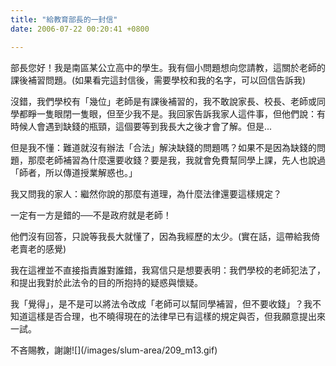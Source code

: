 ```yaml
---
title: "給教育部長的一封信"
date: 2006-07-22 00:20:41 +0800

---
```


<p>部長您好！我是南區某公立高中的學生。我有個小問題想向您請教，這關於老師的課後補習問題。(如果看完這封信後，需要學校和我的名字，可以回信告訴我)</p><p>沒錯，我們學校有「幾位」老師是有課後補習的，我不敢說家長、校長、老師或同學都睜一隻眼閉一隻眼，但至少我不是。我回家告訴我家人這件事，但他們說：有時候人會遇到缺錢的瓶頸，這個要等到我長大之後才會了解。但是...</p><p>但是我不懂：難道就沒有辦法「合法」解決缺錢的問題嗎？如果不是因為缺錢的問題，那麼老師補習為什麼還要收錢？要是我，我就會免費幫同學上課，先人也說過「師者，所以傳道授業解惑也。」</p><p>我又問我的家人：繼然你說的那麼有道理，為什麼法律還要這樣規定？</p><p>一定有一方是錯的──不是政府就是老師！</p><p>他們沒有回答，只說等我長大就懂了，因為我經歷的太少。(實在話，這帶給我倚老賣老的感覺)</p><p>我在這裡並不直接指責誰對誰錯，我寫信只是想要表明：我們學校的老師犯法了，和提出我對於此法令的目的所抱持的疑惑與懷疑。</p><p>我「覺得」，是不是可以將法令改成「老師可以幫同學補習，但不要收錢」？我不知道這樣是否合理，也不曉得現在的法律早已有這樣的規定與否，但我願意提出來一試。</p><p>不吝賜教，謝謝![](/images/slum-area/209_m13.gif)</p>
